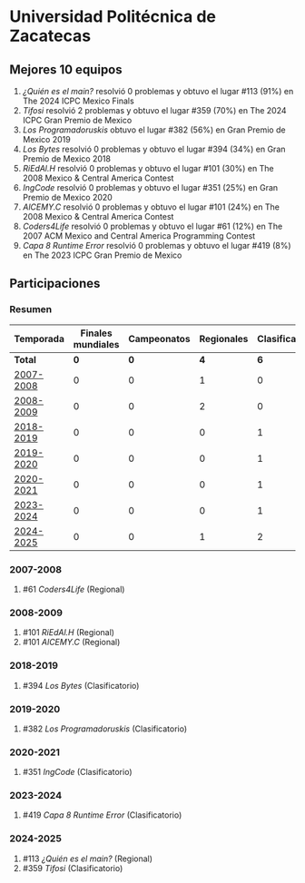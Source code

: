 # Universidad Politécnica de Zacatecas

## Mejores 10 equipos

1. _¿Quién es el main?_ resolvió 0 problemas y obtuvo el lugar #113 (91%) en The 2024 ICPC Mexico Finals
1. _Tifosi_ resolvió 2 problemas y obtuvo el lugar #359 (70%) en The 2024 ICPC Gran Premio de Mexico
1. _Los Programadoruskis_ obtuvo el lugar #382 (56%) en Gran Premio de Mexico 2019
1. _Los Bytes_ resolvió 0 problemas y obtuvo el lugar #394 (34%) en Gran Premio de Mexico 2018
1. _RiEdAl.H_ resolvió 0 problemas y obtuvo el lugar #101 (30%) en The 2008 Mexico & Central America Contest
1. _IngCode_ resolvió 0 problemas y obtuvo el lugar #351 (25%) en Gran Premio de Mexico 2020
1. _AlCEMY.C_ resolvió 0 problemas y obtuvo el lugar #101 (24%) en The 2008 Mexico & Central America Contest
1. _Coders4Life_ resolvió 0 problemas y obtuvo el lugar #61 (12%) en The 2007 ACM Mexico and Central America Programming Contest
1. _Capa 8 Runtime Error_ resolvió 0 problemas y obtuvo el lugar #419 (8%) en The 2023 ICPC Gran Premio de Mexico

## Participaciones

### Resumen

| Temporada | Finales mundiales | Campeonatos | Regionales | Clasificatorios | Equipos |
| --- | --- | --- | --- | --- | --- |
| **Total** | **0** | **0** | **4** | **6** | **9** |
| [2007-2008](#2007-2008) | 0 | 0 | 1 | 0 | 1 |
| [2008-2009](#2008-2009) | 0 | 0 | 2 | 0 | 2 |
| [2018-2019](#2018-2019) | 0 | 0 | 0 | 1 | 1 |
| [2019-2020](#2019-2020) | 0 | 0 | 0 | 1 | 1 |
| [2020-2021](#2020-2021) | 0 | 0 | 0 | 1 | 1 |
| [2023-2024](#2023-2024) | 0 | 0 | 0 | 1 | 1 |
| [2024-2025](#2024-2025) | 0 | 0 | 1 | 2 | 2 |

### 2007-2008

1. #61 _Coders4Life_ (Regional)

### 2008-2009

1. #101 _RiEdAl.H_ (Regional)
1. #101 _AlCEMY.C_ (Regional)

### 2018-2019

1. #394 _Los Bytes_ (Clasificatorio)

### 2019-2020

1. #382 _Los Programadoruskis_ (Clasificatorio)

### 2020-2021

1. #351 _IngCode_ (Clasificatorio)

### 2023-2024

1. #419 _Capa 8 Runtime Error_ (Clasificatorio)

### 2024-2025

1. #113 _¿Quién es el main?_ (Regional)
1. #359 _Tifosi_ (Clasificatorio)



